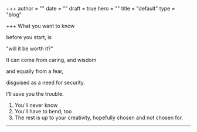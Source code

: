 +++
author = ""
date = ""
draft = true
hero = ""
title = "default"
type = "blog"

+++
What you want to know 

before you start, is 

"will it be worth it?"

It can come from caring, and wisdom

and equally from a fear, 

disguised as a need for security.

I'll save you the trouble.

1. You'll never know
2. You'll have to bend, too
3. The rest is up to your creativity, hopefully chosen and not chosen for.

***